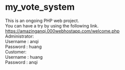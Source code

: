 # my_vote_system
This is an ongoing PHP web project.     
You can have a try by using the following link.     
https://amazinganqi.000webhostapp.com/welcome.php     
Administrator:     
  Username : anqi    
  Password : huang    
Customer:     
  Username : huang     
  Password : anqi      
 
  
